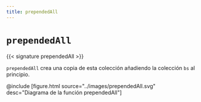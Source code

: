```yaml
---
title: prependedAll
---
```


# `prependedAll`

{{< signature prependedAll >}}

`prependedAll` crea una copia de esta colección añadiendo la colección `bs` al principio.

@include [figure.html source="../images/prependedAll.svg" desc="Diagrama de la función prependedAll"]
